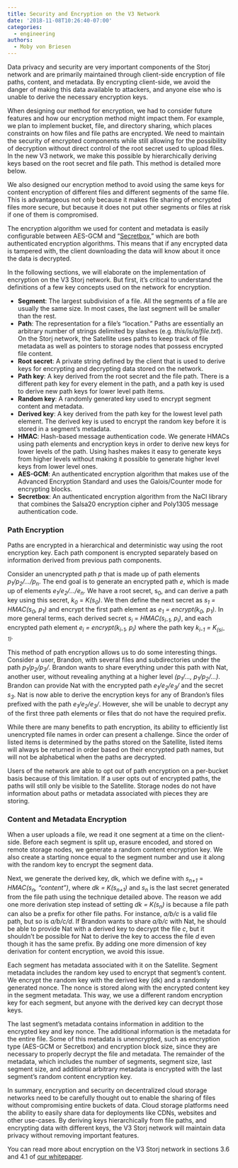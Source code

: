 ```yaml
---
title: Security and Encryption on the V3 Network
date: '2018-11-08T10:26:40-07:00'
categories:
  - engineering
authors:
  - Moby von Briesen
---
```

Data privacy and security are very important components of the Storj network and are primarily maintained through client-side encryption of file paths, content, and metadata. By encrypting client-side, we avoid the danger of making this data available to attackers, and anyone else who is unable to derive the necessary encryption keys.

When designing our method for encryption, we had to consider future features and how our encryption method might impact them. For example, we plan to implement bucket, file, and directory sharing, which places constraints on how files and file paths are encrypted. We need to maintain the security of encrypted components while still allowing for the possibility of decryption without direct control of the root secret used to upload files. In the new V3 network, we make this possible by hierarchically deriving keys based on the root secret and file path. This method is detailed more below.

We also designed our encryption method to avoid using the same keys for content encryption of different files and different segments of the same file. This is advantageous not only because it makes file sharing of encrypted files more secure, but because it does not put other segments or files at risk if one of them is compromised.

The encryption algorithm we used for content and metadata is easily configurable between AES-GCM and “[Secretbox](https://nacl.cr.yp.to/secretbox.html),” which are both authenticated encryption algorithms. This means that if any encrypted data is tampered with, the client downloading the data will know about it once the data is decrypted.

In the following sections, we will elaborate on the implementation of encryption on the V3 Storj network. But first, it’s critical to understand the definitions of a few key concepts used on the network for encryption.

* **Segment**: The largest subdivision of a file. All the segments of a file are usually the same size. In most cases, the last segment will be smaller than the rest.
* **Path**: The representation for a file’s “location.” Paths are essentially an arbitrary number of strings delimited by slashes (e.g. _this/is/a/file.txt_). On the Storj network, the Satellite uses paths to keep track of file metadata as well as pointers to storage nodes that possess encrypted file content.
* **Root secret**: A private string defined by the client that is used to derive keys for encrypting and decrypting data stored on the network.
* **Path key**: A key derived from the root secret and the file path. There is a different path key for every element in the path, and a path key is used to derive new path keys for lower level path items.
* **Random key**: A randomly generated key used to encrypt segment content and metadata.
* **Derived key**: A key derived from the path key for the lowest level path element. The derived key is used to encrypt the random key before it is stored in a segment’s metadata.
* **HMAC**: Hash-based message authentication code. We generate HMACs using path elements and encryption keys in order to derive new keys for lower levels of the path. Using hashes makes it easy to generate keys from higher levels without making it possible to generate higher level keys from lower level ones.
* **AES-GCM**: An authenticated encryption algorithm that makes use of the Advanced Encryption Standard and uses the Galois/Counter mode for encrypting blocks.
* **Secretbox**: An authenticated encryption algorithm from the NaCl library that combines the Salsa20 encryption cipher and Poly1305 message authentication code.

### Path Encryption

Paths are encrypted in a hierarchical and deterministic way using the root encryption key. Each path component is encrypted separately based on information derived from previous path components.

Consider an unencrypted path _p_ that is made up of path elements _p<sub>1</sub>/p<sub>2</sub>/.../p<sub>n</sub>_. The end goal is to generate an encrypted path _e_, which is made up of elements _e<sub>1</sub>/e<sub>2</sub>/.../e<sub>n</sub>_. We have a root secret, s<sub>0</sub>, and can derive a path key using this secret, _k<sub>0</sub>_ = _K(s<sub>0</sub>)_. We then define the next secret as _s<sub>1</sub> = HMAC(s<sub>0</sub>, p<sub>1</sub>)_ and encrypt the first path element as _e<sub>1</sub> = encrypt(k<sub>0</sub>, p<sub>1</sub>)_. In more general terms, each derived secret _s<sub>i</sub>_ = _HMAC(s<sub>i-1</sub>, p<sub>i</sub>)_, and each encrypted path element _e<sub>i</sub> = encrypt(k<sub>i-1</sub>, p<sub>i</sub>)_ where the path key _k<sub>i-1</sub> = K<sub>(si-1)</sub>._

This method of path encryption allows us to do some interesting things. Consider a user, Brandon, with several files and subdirectories under the path _p<sub>1</sub>/p<sub>2</sub>/p<sub>3</sub>/_. Brandon wants to share everything under this path with Nat, another user, without revealing anything at a higher level _(p<sub>1</sub>/..., p<sub>1</sub>/p<sub>2</sub>/...)_. Brandon can provide Nat with the encrypted path _e<sub>1</sub>/e<sub>2</sub>/e<sub>3</sub>/_ and the secret _s<sub>3</sub>_. Nat is now able to derive the encryption keys for any of Brandon’s files prefixed with the path _e<sub>1</sub>/e<sub>2</sub>/e<sub>3</sub>/_. However, she will be unable to decrypt any of the first three path elements or files that do not have the required prefix.

While there are many benefits to path encryption, its ability to efficiently list unencrypted file names in order can present a challenge. Since the order of listed items is determined by the paths stored on the Satellite, listed items will always be returned in order based on their encrypted path names, but will not be alphabetical when the paths are decrypted.

Users of the network are able to opt out of path encryption on a per-bucket basis because of this limitation. If a user opts out of encrypted paths, the paths will still only be visible to the Satellite. Storage nodes do not have information about paths or metadata associated with pieces they are storing.

### Content and Metadata Encryption

When a user uploads a file, we read it one segment at a time on the client-side. Before each segment is split up, erasure encoded, and stored on remote storage nodes, we generate a random content encryption key. We also create a starting nonce equal to the segment number and use it along with the random key to encrypt the segment data.

Next, we generate the derived key, dk, which we define with _s<sub>n+1</sub>_ = _HMAC(s<sub>n</sub>, “content”)_, where _dk_ _\=_ _K(s<sub>n+1</sub>)_ and _s<sub>n</sub>_ is the last secret generated from the file path using the technique detailed above. The reason we add one more derivation step instead of setting _dk = K(s<sub>n</sub>)_ is because a file path can also be a prefix for other file paths. For instance, _a/b/c_ is a valid file path, but so is _a/b/c/d_. If Brandon wants to share _a/b/c_ with Nat, he should be able to provide Nat with a derived key to decrypt the file _c_, but it shouldn’t be possible for Nat to derive the key to access the file _d_ even though it has the same prefix. By adding one more dimension of key derivation for content encryption, we avoid this issue.

Each segment has metadata associated with it on the Satellite. Segment metadata includes the random key used to encrypt that segment’s content. We encrypt the random key with the derived key (dk) and a randomly generated nonce. The nonce is stored along with the encrypted content key in the segment metadata. This way, we use a different random encryption key for each segment, but anyone with the derived key can decrypt those keys.

The last segment’s metadata contains information in addition to the encrypted key and key nonce. The additional information is the metadata for the entire file. Some of this metadata is unencrypted, such as encryption type (AES-GCM or Secretbox) and encryption block size, since they are necessary to properly decrypt the file and metadata. The remainder of the metadata, which includes the number of segments, segment size, last segment size, and additional arbitrary metadata is encrypted with the last segment’s random content encryption key.

In summary, encryption and security on decentralized cloud storage networks need to be carefully thought out to enable the sharing of files without compromising entire buckets of data. Cloud storage platforms need the ability to easily share data for deployments like CDNs, websites and other use-cases. By deriving keys hierarchically from file paths, and encrypting data with different keys, the V3 Storj network will maintain data privacy without removing important features.

You can read more about encryption on the V3 Storj network in sections 3.6 and 4.1 of [our whitepaper](https://storj.io/white-paper).
